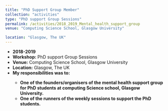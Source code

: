 ```yaml
---
title: "PhD Support Group Member"
collection: "activities"
type: "PhD support Group Sessions"
permalink: /activities/2018_2019_Mental_health_support_group
venue: "Computing Science School, Glasgow University"

location: "Glasgow, The UK"
---
```

* <b>2018-2019</b>
* <b>Workshop:</b> PhD support Group Sessions
* <b>Venue:</b> Computing Science School, Glasgow University
* <b>Location:</b> Glasgow, The UK
* <b>My responsibilities was to:<b> <br />
    * One of the founders/organisers of the mental health support group for PhD students
    at computing Science school, Glasgow University.
    * One of the runners of the weekly sessions to support the PhD students.


